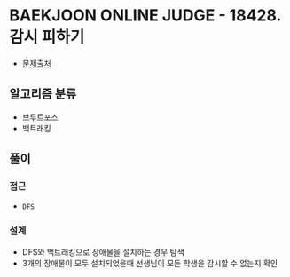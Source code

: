# BAEKJOON ONLINE JUDGE - 18428. 감시 피하기

- [문제출처](https://www.acmicpc.net/problem/18428 '18428. 감시 피하기')

## 알고리즘 분류

- 브루트포스
- 백트래킹

## 풀이

### 접근

- `DFS`

### 설계

- DFS와 백트래킹으로 장애물을 설치하는 경우 탐색
- 3개의 장애물이 모두 설치되었을때 선생님이 모든 학생을 감시할 수 없는지 확인
